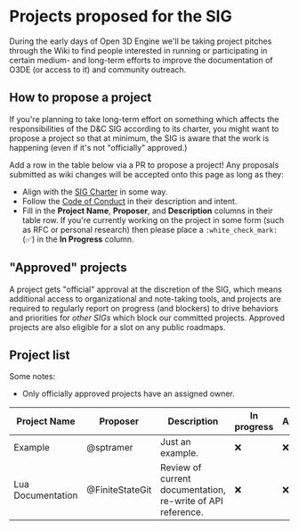 # Projects proposed for the SIG

During the early days of Open 3D Engine we'll be taking project pitches through the Wiki to find people interested in running or participating in certain medium- and long-term efforts to improve the documentation of O3DE (or access to it) and community outreach.

## How to propose a project

If you're planning to take long-term effort on something which affects the responsibilities of the D&C SIG according to its charter, you might want to propose a project so that at minimum, the SIG is aware that the work is happening (even if it's not "officially" approved.)

Add a row in the table below via a PR to propose a project! Any proposals submitted as wiki changes will be accepted onto this page as long as they:

* Align with the [SIG Charter](https://github.com/o3de/sig-docs-community/blob/main/governance/charter.md) in some way.
* Follow the [Code of Conduct](https://github.com/o3de/community/blob/main/code-of-conduct.md) in their description and intent.
* Fill in the **Project Name**, **Proposer**, and **Description** columns in their table row. If you're currently working on the project in some form (such as RFC or personal research) then please place a `:white_check_mark:` (:white_check_mark:) in the **In Progress** column.

## "Approved" projects

A project gets "official" approval at the discretion of the SIG, which means additional access to organizational and note-taking tools, and projects are required to regularly report on progress (and blockers) to drive behaviors and priorities for _other SIGs_ which block our committed projects. Approved projects are also eligible for a slot on any public roadmaps.

## Project list

Some notes:

* Only officially approved projects have an assigned owner.

| **Project Name** | **Proposer** | **Description** | **In progress** | **Approved** | **Owner** |
|--|--|--|--|--|--|
| Example | @sptramer | Just an example. | :x: | :x: | |
| Lua Documentation | @FiniteStateGit | Review of current documentation, re-write of API reference. | :x: | :x: | |
